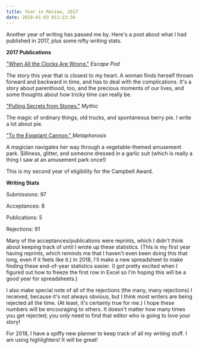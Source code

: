 ```yaml
---
title: Year in Review, 2017
date: 2018-01-03 011:23:34
---
```


Another year of writing has passed me by. Here's a post about what I had published in 2017, plus some nifty writing stats.

__2017 Publications__

["When All the Clocks Are Wrong."](http://escapepod.org/2017/09/07/ep592-when-all-the-clocks-are-wrong/) _Escape Pod_

The story this year that is closest to my heart. A woman finds herself thrown forward and backward in time, and has to deal with the complications. It's a story about parenthood, too, and the precious moments of our lives, and some thoughts about how tricky time can really be.

["Pulling Secrets from Stones."](https://www.amazon.com/Mythic-3-Summer-2017/dp/1945810076) _Mythic_

The magic of ordinary things, old trucks, and spontaneous berry pie. I write a lot about pie.

["To the Eggplant Cannon." ](http://magazine.metaphorosis.com/story/2017/to-the-eggplant-cannon-beth-goder/)  _Metaphorosis_

A magician navigates her way through a vegetable-themed amusement park. Silliness, glitter, and someone dressed in a garlic suit (which is really a thing I saw at an amusement park once!)

This is my second year of eligibility for the Campbell Award.

__Writing Stats__

Submissions: 97

Acceptances: 8 

Publications: 5

Rejections: 91

Many of the acceptances/publications were reprints, which I didn't think about keeping track of until I wrote up these statistics. (This is my first year having reprints, which reminds me that I haven't even been doing this that long, even if it feels like it.) In 2018, I'll make a new spreadsheet to make finding these end-of-year statistics easier. (I got pretty excited when I figured out how to freeze the first row in Excel so I'm hoping this will be a good year for spreadsheets.)

I also make special note of all of the rejections (the many, many rejections) I received, because it's not always obvious, but I think most writers are being rejected all the time. (At least, it's certainly true for me.) I hope these numbers will be encouraging to others. It doesn't matter how many times you get rejected; you only need to find that editor who is going to love your story!

For 2018, I have a spiffy new planner to keep track of all my writing stuff. I am using highlighters! It will be great!
